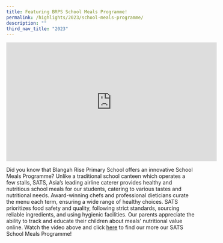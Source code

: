 ```yaml
---
title: Featuring BRPS School Meals Programme!
permalink: /highlights/2023/school-meals-programme/
description: ""
third_nav_title: "2023"
---
```

<iframe allowfullscreen="" allow="accelerometer; autoplay; clipboard-write; encrypted-media; gyroscope; picture-in-picture; web-share" frameborder="0" title="YouTube video player" src="https://www.youtube.com/embed/cqPjBRxD4-A" height="315" width="560"></iframe>

Did you know that Blangah Rise Primary School offers an innovative School Meals Programme? Unlike a traditional school canteen which operates a few stalls, SATS, Asia’s leading airline caterer provides healthy and nutritious school meals for our students, catering to various tastes and nutritional needs. Award-winning chefs and professional dieticians curate the menu each term, ensuring a wide range of healthy choices. SATS prioritizes food safety and quality, following strict standards, sourcing reliable ingredients, and using hygienic facilities. Our parents appreciate the ability to track and educate their children about meals' nutritional value online. Watch the video above and click [here](https://www.blangahrisepri.moe.edu.sg/parent-support-group/sats-school-meals-programme/) to find our more our SATS School Meals Programme!



 